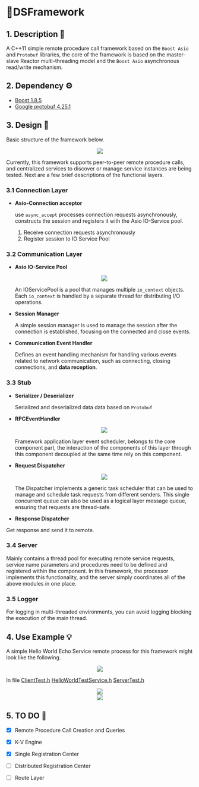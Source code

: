 # 🌠DSFramework

## 1. Description 📖

 A C++11 simple remote procedure call  framework based on the `Boost Asio` and `Protobuf` libraries, the core of the framework is based on the master-slave Reactor multi-threading model and the `Boost Asio` asynchronous read/write mechanism.

## 2. Dependency ⚙

- [Boost 1.8.5](https://www.boost.org/users/history/version_1_85_0.html)
- [Google protobuf 4.25.1](https://github.com/protocolbuffers/protobuf/tree/main/src)

## 3. Design 📏

Basic structure of the framework below. 

<div align=center><img src="https://observer-storage.oss-cn-chengdu.aliyuncs.com/github/DSFramework/DSC.drawio.png"></div>

Currently, this framework supports peer-to-peer remote procedure calls, and centralized services to discover or manage service instances are being tested. Next are a few brief descriptions of the functional layers.

### 3.1 Connection  Layer

- **Asio-Connection acceptor**

  use `async_accept` processes connection requests asynchronously, constructs the session and registers it with the Asio IO-Service pool.
  
  1. Receive connection requests asynchronously
  2. Register session to IO Service Pool

### 3.2 Communication Layer

- **Asio IO-Service Pool**

  <div align=center><img src="https://observer-storage.oss-cn-chengdu.aliyuncs.com/github/DSFramework/DSCIOServicepool.drawio.png"></div>

  An IOServicePool is a pool that manages multiple `io_context` objects. Each `io_context` is handled by a separate thread for distributing I/O operations.

- **Session Manager**

  A simple session manager is used to manage the session after the connection is established, focusing on the connected and close events.

- **Communication Event Handler**

  Defines an event handling mechanism for handling various events related to network communication, such as connecting, closing connections, and **data reception**.

### 3.3 Stub

- **Serializer / Deserializer**

  Serialized and deserialized data data based on `Protobuf`

- **RPCEventHandler**

  <div align=center><img src="https://observer-storage.oss-cn-chengdu.aliyuncs.com/github/DSFramework/DSRPCEventhandler.drawio.png"></div>

  Framework application layer event scheduler, belongs to the core component part, the interaction of the components of this layer through this component decoupled at the same time rely on this component.

- **Request Dispatcher**

  <div align=center><img src="https://observer-storage.oss-cn-chengdu.aliyuncs.com/github/DSFramework/RPCDispatcher.drawio.png"></div>

  The Dispatcher implements a generic task scheduler that can be used to manage and schedule task requests from different senders. This single concurrent queue can also be used as a logical layer message queue, ensuring that requests are thread-safe.

-  **Response Dispatcher**

  Get response and send it to remote.

### 3.4 Server

Mainly contains a thread pool for executing remote service requests, service name parameters and procedures need to be defined and registered within the component. In this framework, the processor implements this functionality, and the server simply coordinates all of the above modules in one place.

### 3.5 Logger

For logging in multi-threaded environments, you can avoid logging blocking the execution of the main thread.

## 4. Use Example 💡

A simple Hello World Echo Service remote process for this framework might look like the following.

<div align=center><img src="https://observer-storage.oss-cn-chengdu.aliyuncs.com/github/DSFramework/DSCStage.drawio.png"></div>

In file [ClientTest.h](https://github.com/Ninokz/DSFramework/blob/master/DSRPC/ClientTest.h)  [HelloWorldTestService.h](https://github.com/Ninokz/DSFramework/blob/master/DSRPC/HelloWorldTestService.h) [ServerTest.h](https://github.com/Ninokz/DSFramework/blob/master/DSRPC/ServerTest.h)

<div align=center><img src="https://observer-storage.oss-cn-chengdu.aliyuncs.com/github/DSFramework/DSRPCServer.png"></div>

<div align=center><img src="https://observer-storage.oss-cn-chengdu.aliyuncs.com/github/DSFramework/DSCRequestResult.png"></div>

## 5. TO DO 📘

- [x] Remote Procedure Call Creation and Queries
- [x] K-V Engine
- [x] Single Registration Center
- [ ] Distributed Registration Center
- [ ] Route Layer

